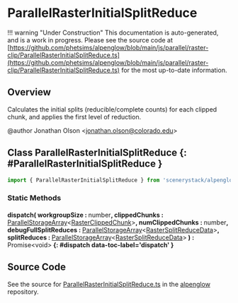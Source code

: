 # ParallelRasterInitialSplitReduce

!!! warning "Under Construction"
    This documentation is auto-generated, and is a work in progress. Please see the source code at
    [https://github.com/phetsims/alpenglow/blob/main/js/parallel/raster-clip/ParallelRasterInitialSplitReduce.ts](https://github.com/phetsims/alpenglow/blob/main/js/parallel/raster-clip/ParallelRasterInitialSplitReduce.ts) for the most up-to-date information.

## Overview

Calculates the initial splits (reducible/complete counts) for each clipped chunk, and applies the first level of
reduction.

@author Jonathan Olson &lt;jonathan.olson@colorado.edu&gt;

## Class ParallelRasterInitialSplitReduce {: #ParallelRasterInitialSplitReduce }


```js
import { ParallelRasterInitialSplitReduce } from 'scenerystack/alpenglow';
```
### Static Methods

#### dispatch( workgroupSize : <span style="font-weight: 400;"><span style="color: hsla(calc(var(--md-hue) + 180deg),80%,40%,1);">number</span></span>, clippedChunks : <span style="font-weight: 400;">[ParallelStorageArray](../alpenglow/ParallelStorageArray.md)&lt;[RasterClippedChunk](../alpenglow/RasterClippedChunk.md)&gt;</span>, numClippedChunks : <span style="font-weight: 400;"><span style="color: hsla(calc(var(--md-hue) + 180deg),80%,40%,1);">number</span></span>, debugFullSplitReduces : <span style="font-weight: 400;">[ParallelStorageArray](../alpenglow/ParallelStorageArray.md)&lt;[RasterSplitReduceData](../alpenglow/RasterSplitReduceData.md)&gt;</span>, splitReduces : <span style="font-weight: 400;">[ParallelStorageArray](../alpenglow/ParallelStorageArray.md)&lt;[RasterSplitReduceData](../alpenglow/RasterSplitReduceData.md)&gt;</span> ) : <span style="font-weight: 400;">Promise&lt;<span style="color: hsla(calc(var(--md-hue) + 180deg),80%,40%,1);">void</span>&gt;</span> {: #dispatch data-toc-label='dispatch' }



## Source Code

See the source for [ParallelRasterInitialSplitReduce.ts](https://github.com/phetsims/alpenglow/blob/main/js/parallel/raster-clip/ParallelRasterInitialSplitReduce.ts) in the [alpenglow](https://github.com/phetsims/alpenglow) repository.
